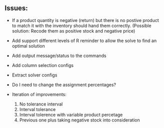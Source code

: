 ## Issues:
* If a product quantity is negative (return) but there is no postive product to match it with
   the inventory should hand them correctly. (Possible solution: Recode them as positive stock and negative price)
* Add support different levels of R reminder to allow the solve to find an optimal solution
* Add output message/status to the commands
* Add column selection configs
* Extract solver configs
* Do I need to change the assignment percentages?

* Iteration of improvements:
   1. No tolerance interval
   2. Interval tolerance
   3. Interval tolerence with variable product percetage
   4. Previous one plus taking negative stock into consideration